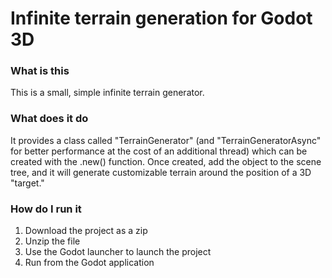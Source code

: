 # Infinite terrain generation for Godot 3D

### What is this
This is a small, simple infinite terrain generator.

### What does it do
It provides a class called "TerrainGenerator" (and "TerrainGeneratorAsync" for better performance at the cost of an additional thread) which can be created with the .new() function. Once created, add the object to the scene tree, and it will generate customizable terrain around the position of a 3D "target."

### How do I run it
1. Download the project as a zip
2. Unzip the file
3. Use the Godot launcher to launch the project
4. Run from the Godot application
